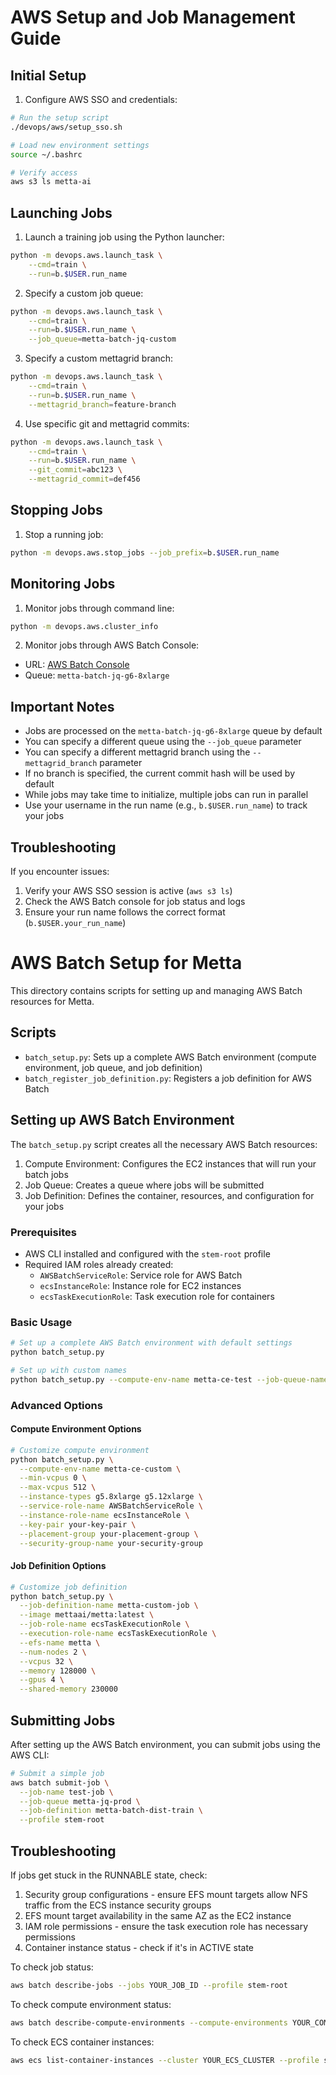 # AWS Setup and Job Management Guide

## Initial Setup

1. Configure AWS SSO and credentials:
```bash
# Run the setup script
./devops/aws/setup_sso.sh

# Load new environment settings
source ~/.bashrc

# Verify access
aws s3 ls metta-ai
```

## Launching Jobs

1. Launch a training job using the Python launcher:
```bash
python -m devops.aws.launch_task \
    --cmd=train \
    --run=b.$USER.run_name
```

2. Specify a custom job queue:
```bash
python -m devops.aws.launch_task \
    --cmd=train \
    --run=b.$USER.run_name \
    --job_queue=metta-batch-jq-custom
```

3. Specify a custom mettagrid branch:
```bash
python -m devops.aws.launch_task \
    --cmd=train \
    --run=b.$USER.run_name \
    --mettagrid_branch=feature-branch
```

4. Use specific git and mettagrid commits:
```bash
python -m devops.aws.launch_task \
    --cmd=train \
    --run=b.$USER.run_name \
    --git_commit=abc123 \
    --mettagrid_commit=def456
```

## Stopping Jobs

1. Stop a running job:
```bash
python -m devops.aws.stop_jobs --job_prefix=b.$USER.run_name
```

## Monitoring Jobs

1. Monitor jobs through command line:
```bash
python -m devops.aws.cluster_info
```

2. Monitor jobs through AWS Batch Console:
- URL: [AWS Batch Console](https://us-east-1.console.aws.amazon.com/batch/home?region=us-east-1#jobs)
- Queue: `metta-batch-jq-g6-8xlarge`

## Important Notes

- Jobs are processed on the `metta-batch-jq-g6-8xlarge` queue by default
- You can specify a different queue using the `--job_queue` parameter
- You can specify a different mettagrid branch using the `--mettagrid_branch` parameter
- If no branch is specified, the current commit hash will be used by default
- While jobs may take time to initialize, multiple jobs can run in parallel
- Use your username in the run name (e.g., `b.$USER.run_name`) to track your jobs

## Troubleshooting

If you encounter issues:
1. Verify your AWS SSO session is active (`aws s3 ls`)
2. Check the AWS Batch console for job status and logs
3. Ensure your run name follows the correct format (`b.$USER.your_run_name`)

# AWS Batch Setup for Metta

This directory contains scripts for setting up and managing AWS Batch resources for Metta.

## Scripts

- `batch_setup.py`: Sets up a complete AWS Batch environment (compute environment, job queue, and job definition)
- `batch_register_job_definition.py`: Registers a job definition for AWS Batch

## Setting up AWS Batch Environment

The `batch_setup.py` script creates all the necessary AWS Batch resources:

1. Compute Environment: Configures the EC2 instances that will run your batch jobs
2. Job Queue: Creates a queue where jobs will be submitted
3. Job Definition: Defines the container, resources, and configuration for your jobs

### Prerequisites

- AWS CLI installed and configured with the `stem-root` profile
- Required IAM roles already created:
  - `AWSBatchServiceRole`: Service role for AWS Batch
  - `ecsInstanceRole`: Instance role for EC2 instances
  - `ecsTaskExecutionRole`: Task execution role for containers

### Basic Usage

```bash
# Set up a complete AWS Batch environment with default settings
python batch_setup.py

# Set up with custom names
python batch_setup.py --compute-env-name metta-ce-test --job-queue-name metta-jq-test --job-definition-name metta-jd-test
```

### Advanced Options

#### Compute Environment Options

```bash
# Customize compute environment
python batch_setup.py \
  --compute-env-name metta-ce-custom \
  --min-vcpus 0 \
  --max-vcpus 512 \
  --instance-types g5.8xlarge g5.12xlarge \
  --service-role-name AWSBatchServiceRole \
  --instance-role-name ecsInstanceRole \
  --key-pair your-key-pair \
  --placement-group your-placement-group \
  --security-group-name your-security-group
```

#### Job Definition Options

```bash
# Customize job definition
python batch_setup.py \
  --job-definition-name metta-custom-job \
  --image mettaai/metta:latest \
  --job-role-name ecsTaskExecutionRole \
  --execution-role-name ecsTaskExecutionRole \
  --efs-name metta \
  --num-nodes 2 \
  --vcpus 32 \
  --memory 128000 \
  --gpus 4 \
  --shared-memory 230000
```

## Submitting Jobs

After setting up the AWS Batch environment, you can submit jobs using the AWS CLI:

```bash
# Submit a simple job
aws batch submit-job \
  --job-name test-job \
  --job-queue metta-jq-prod \
  --job-definition metta-batch-dist-train \
  --profile stem-root
```

## Troubleshooting

If jobs get stuck in the RUNNABLE state, check:

1. Security group configurations - ensure EFS mount targets allow NFS traffic from the ECS instance security groups
2. EFS mount target availability in the same AZ as the EC2 instance
3. IAM role permissions - ensure the task execution role has necessary permissions
4. Container instance status - check if it's in ACTIVE state

To check job status:
```bash
aws batch describe-jobs --jobs YOUR_JOB_ID --profile stem-root
```

To check compute environment status:
```bash
aws batch describe-compute-environments --compute-environments YOUR_COMPUTE_ENV --profile stem-root
```

To check ECS container instances:
```bash
aws ecs list-container-instances --cluster YOUR_ECS_CLUSTER --profile stem-root
```

